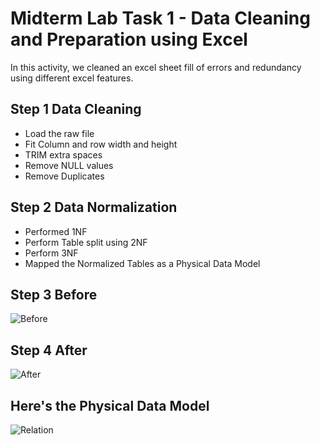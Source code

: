 # Midterm Lab Task 1 - Data Cleaning and Preparation using Excel
In this activity, we cleaned an excel sheet fill of errors and redundancy using different excel features.
## Step 1 Data Cleaning
- Load the raw file
- Fit Column and row width and height
- TRIM extra spaces
- Remove NULL values
- Remove Duplicates
## Step 2 Data Normalization
- Performed 1NF
- Perform Table split using 2NF
- Perform 3NF
- Mapped the Normalized Tables as a Physical Data Model
## Step 3 Before
![Before](https://github.com/user-attachments/assets/a6d971cd-a2cb-4730-a3d3-fb1b53e5197d)

## Step 4 After
![After](https://github.com/user-attachments/assets/e2bf1f48-ffe7-44ae-93fc-bf052c3c8d15)

## Here's the Physical Data Model
![Relation](https://github.com/user-attachments/assets/a60e6a3a-0db5-4bcc-b512-951756736ac7)
